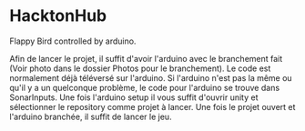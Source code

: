 # HacktonHub
Flappy Bird controlled by arduino.

Afin de lancer le projet, il suffit d'avoir l'arduino avec le branchement fait (Voir photo dans le dossier Photos pour le branchement). Le code est normalement déjà téléversé sur l'arduino. Si l'arduino n'est pas la même ou qu'il y a un quelconque problème, le code pour l'arduino se trouve dans SonarInputs. Une fois l'arduino setup il vous suffit d'ouvrir unity et sélectionner le repository comme projet à lancer. Une fois le projet ouvert et l'arduino branchée, il suffit de lancer le jeu.